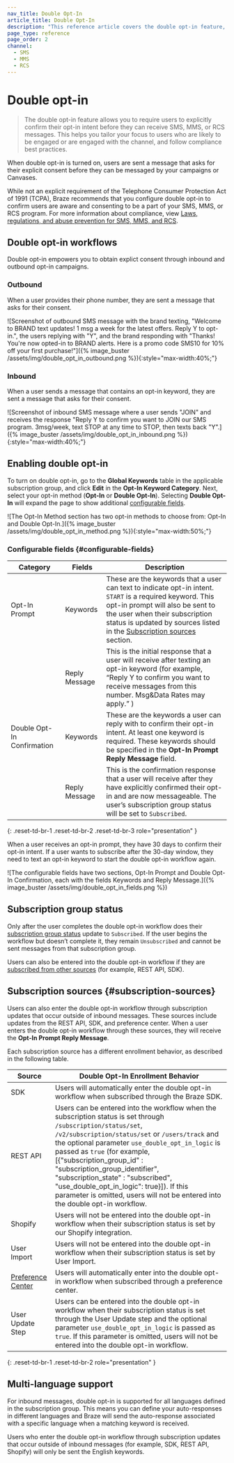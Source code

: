 ```yaml
---
nav_title: Double Opt-In
article_title: Double Opt-In
description: "This reference article covers the double opt-in feature, and explains how to enable the feature, select opt-in keywords and reply messages, and enter users into the double opt-in workflow through subscription updates that occur in REST API, SDK, and preference center updates."
page_type: reference
page_order: 2
channel:
  - SMS
  - MMS
  - RCS
---
```


# Double opt-in

> The double opt-in feature allows you to require users to explicitly confirm their opt-in intent before they can receive SMS, MMS, or RCS messages. This helps you tailor your focus to users who are likely to be engaged or are engaged with the channel, and follow compliance best practices.

When double opt-in is turned on, users are sent a message that asks for their explicit consent before they can be messaged by your campaigns or Canvases. 

While not an explicit requirement of the Telephone Consumer Protection Act of 1991 (TCPA), Braze recommends that you configure double opt-in to confirm users are aware and consenting to be a part of your SMS, MMS, or RCS program. For more information about compliance, view [Laws, regulations, and abuse prevention for SMS, MMS, and RCS]({{site.baseurl}}/user_guide/message_building_by_channel/sms_mms_rcs/laws_and_regulations/).

## Double opt-in workflows

Double opt-in empowers you to obtain explict consent through inbound and outbound opt-in campaigns.

### Outbound

When a user provides their phone number, they are sent a message that asks for their consent.

![Screenshot of outbound SMS message with the brand texting, "Welcome to BRAND text updates! 1 msg a week for the latest offers. Reply Y to opt-in.", the users replying with "Y", and the brand responding with "Thanks! You're now opted-in to BRAND alerts. Here is a promo code SMS10 for 10% off your first purchase!"]({% image_buster /assets/img/double_opt_in_outbound.png %}){:style="max-width:40%;"}

### Inbound

When a user sends a message that contains an opt-in keyword, they are sent a message that asks for their consent.

![Screenshot of inbound SMS message where a user sends "JOIN" and receives the response "Reply Y to confirm you want to JOIN our SMS program. 3msg/week, text STOP at any time to STOP, then texts back "Y".]({% image_buster /assets/img/double_opt_in_inbound.png %}){:style="max-width:40%;"}

## Enabling double opt-in

To turn on double opt-in, go to the **Global Keywords** table in the applicable subscription group, and click **Edit** in the **Opt-In Keyword Category**. Next, select your opt-in method (**Opt-In** or **Double Opt-In**). Selecting **Double Opt-In** will expand the page to show additional [configurable fields](#configurable-fields).

![The Opt-In Method section has two opt-in methods to choose from: Opt-In and Double Opt-In.]({% image_buster /assets/img/double_opt_in_method.png %}){:style="max-width:50%;"}

### Configurable fields {#configurable-fields}

| Category   |    Fields    | Description   
| ----------- |----------- |---------------- 
| Opt-In Prompt | Keywords | These are the keywords that a user can text to indicate opt-in intent. `START` is a required keyword. This opt-in prompt will also be sent to the user when their subscription status is updated by sources listed in the [Subscription sources](#subscription-sources) section.
| | Reply Message | This is the initial response that a user will receive after texting an opt-in keyword (for example, “Reply Y to confirm you want to receive messages from this number. Msg&Data Rates may apply.” )
| Double Opt-In Confirmation | Keywords | These are the keywords a user can reply with to confirm their opt-in intent. At least one keyword is required. These keywords should be specified in the **Opt-In Prompt Reply Message** field.
| | Reply Message | This is the confirmation response that a user will receive after they have explicitly confirmed their opt-in and are now messageable. The user’s subscription group status will be set to `Subscribed`.
{: .reset-td-br-1 .reset-td-br-2 .reset-td-br-3 role="presentation" }

When a user receives an opt-in prompt, they have 30 days to confirm their opt-in intent. If a user wants to subscribe after the 30-day window, they need to text an opt-in keyword to start the double opt-in workflow again.

![The configurable fields have two sections, Opt-In Prompt and Double Opt-In Confirmation, each with the fields Keywords and Reply Message.]({% image_buster /assets/img/double_opt_in_fields.png %})

## Subscription group status

Only after the user completes the double opt-in workflow does their [subscription group status]({{site.baseurl}}/sms_rcs_subscription_groups/) update to `Subscribed`. If the user begins the workflow but doesn’t complete it, they remain `Unsubscribed` and cannot be sent messages from that subscription group.

Users can also be entered into the double opt-in workflow if they are [subscribed from other sources]({{site.baseurl}}/user_guide/message_building_by_channel/sms/sms_subscription_group#how-users-sms-subscription-groups-get-set) (for example, REST API, SDK).

## Subscription sources {#subscription-sources}

Users can also enter the double opt-in workflow through subscription updates that occur outside of inbound messages. These sources include updates from the REST API, SDK, and preference center. When a user enters the double opt-in workflow through these sources, they will receive the **Opt-In Prompt Reply Message**.

Each subscription source has a different enrollment behavior, as described in the following table.

Source    | Double Opt-In Enrollment Behavior   
----------- | -----------
SDK | Users will automatically enter the double opt-in workflow when subscribed through the Braze SDK.
REST API | Users can be entered into the workflow when the subscription status is set through `/subscription/status/set`, `/v2/subscription/status/set` or `/users/track` and the optional parameter `use_double_opt_in_logic` is passed as `true` (for example, [{"subscription_group_id" : "subscription_group_identifier", "subscription_state" : "subscribed", "use_double_opt_in_logic": true}]). If this parameter is omitted, users will not be entered into the double opt-in workflow.
Shopify | Users will not be entered into the  double opt-in workflow when their subscription status is set by our Shopify integration.
User Import | Users will not be entered into the double opt-in workflow when their subscription status is set by User Import.
[Preference Center]({{site.baseurl}}/user_guide/message_building_by_channel/email/preference_center) | Users will automatically enter into the double opt-in workflow when subscribed through a preference center.
User Update Step | Users can be entered into the  double opt-in workflow when their subscription status is set through the User Update step and the optional parameter `use_double_opt_in_logic` is passed as `true`. If this parameter is omitted, users will not be entered into the double opt-in workflow.
{: .reset-td-br-1 .reset-td-br-2 role="presentation" }

## Multi-language support
For inbound messages, double opt-in is supported for all languages defined in the subscription group. This means you can define your auto-responses in different languages and Braze will send the auto-response associated with a specific language when a matching keyword is received.

Users who enter the double opt-in workflow through subscription updates that occur outside of inbound messages (for example, SDK, REST API, Shopify) will only be sent the English keywords.

